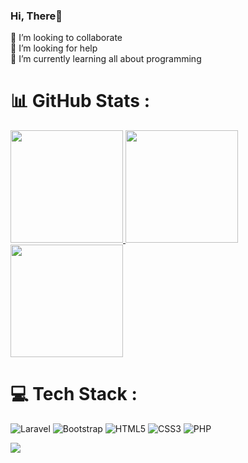 ###  Hi, There👋
👯 I’m looking to collaborate<br>🤝 I’m looking for help<br>🌱 I’m currently learning all about programming<br>

# 📊 GitHub Stats :
<p align="left">
<a href="https://github.com/yusada">
  <img height="180em" src="[https://github-readme-stats.vercel.app/api?username=yusada&theme=dark&hide_border=false&include_all_commits=true&count_private=false](https://github-readme-stats.vercel.app/api?username=yusada&theme=dark&hide_border=false&include_all_commits=true&count_private=false)"/>
  <img height="180em" src="https://github-readme-streak-stats.herokuapp.com/?user=yusada&theme=dark&hide_border=false"/>
  <img height="180em" src="https://github-readme-stats.vercel.app/api/top-langs/?username=yusada&theme=dark&hide_border=false&include_all_commits=true&count_private=false&layout=compact"/>
</a>
</p>

# 💻 Tech Stack :
![Laravel](https://img.shields.io/badge/laravel-%23FF2D20.svg?style=for-the-badge&logo=laravel&logoColor=white) 
![Bootstrap](https://img.shields.io/badge/bootstrap-%23563D7C.svg?style=for-the-badge&logo=bootstrap&logoColor=white) 
![HTML5](https://img.shields.io/badge/html5-%23E34F26.svg?style=for-the-badge&logo=html5&logoColor=white) 
![CSS3](https://img.shields.io/badge/css3-%231572B6.svg?style=for-the-badge&logo=css3&logoColor=white) 
![PHP](https://img.shields.io/badge/php-%23777BB4.svg?style=for-the-badge&logo=php&logoColor=white)

[![](https://visitcount.itsvg.in/api?id=yusada&icon=5&color=12)](https://visitcount.itsvg.in)
